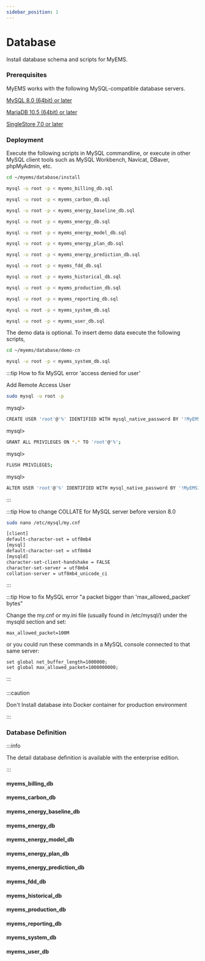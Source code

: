 ```yaml
---
sidebar_position: 1
---
```


# Database

Install database schema and scripts for MyEMS.

### Prerequisites

MyEMS works with the following MySQL-compatible database servers.

[MySQL 8.0 (64bit) or later](https://www.mysql.com/)

[MariaDB 10.5 (64bit) or later](https://mariadb.org/)

[SingleStore 7.0 or later](https://www.singlestore.com/)


### Deployment

Execute the following scripts in MySQL commandline, or execute in other MySQL client tools such as MySQL Workbench, Navicat, DBaver, phpMyAdmin, etc.
```bash
cd ~/myems/database/install
```
```bash
mysql -u root -p < myems_billing_db.sql
```
```bash
mysql -u root -p < myems_carbon_db.sql
```
```bash
mysql -u root -p < myems_energy_baseline_db.sql
```
```bash
mysql -u root -p < myems_energy_db.sql
```
```bash
mysql -u root -p < myems_energy_model_db.sql
```
```bash
mysql -u root -p < myems_energy_plan_db.sql
```
```bash
mysql -u root -p < myems_energy_prediction_db.sql
```
```bash
mysql -u root -p < myems_fdd_db.sql
```
```bash
mysql -u root -p < myems_historical_db.sql
```
```bash
mysql -u root -p < myems_production_db.sql
```
```bash
mysql -u root -p < myems_reporting_db.sql
```
```bash
mysql -u root -p < myems_system_db.sql
```
```bash
mysql -u root -p < myems_user_db.sql
```

The demo data is optional. To insert demo data execute the following scripts,

```bash
cd ~/myems/database/demo-cn
```
```bash
mysql -u root -p < myems_system_db.sql
```

:::tip How to fix MySQL error 'access denied for user'

Add Remote Access User

```bash
sudo mysql -u root -p
```

mysql>
```bash
CREATE USER 'root'@'%' IDENTIFIED WITH mysql_native_password BY '!MyEMS1';
```
mysql>
```bash
GRANT ALL PRIVILEGES ON *.* TO 'root'@'%';
```
mysql>
```bash
FLUSH PRIVILEGES;
```
mysql>
```bash
ALTER USER 'root'@'%' IDENTIFIED WITH mysql_native_password BY '!MyEMS1';
```
:::

:::tip How to change COLLATE for MySQL server before version 8.0
```bash
sudo nano /etc/mysql/my.cnf
```

```bash
[client]
default-character-set = utf8mb4
[mysql]
default-character-set = utf8mb4
[mysqld]
character-set-client-handshake = FALSE
character-set-server = utf8mb4
collation-server = utf8mb4_unicode_ci
```
:::

:::tip How to fix MySQL error "a packet bigger than 'max_allowed_packet' bytes"

Change the my.cnf or my.ini file (usually found in /etc/mysql/) under the mysqld section and set:
```
max_allowed_packet=100M
```
or you could run these commands in a MySQL console connected to that same server:
```
set global net_buffer_length=1000000;
set global max_allowed_packet=1000000000;
```

:::
####

:::caution

Don't Install database into Docker container for production environment

:::

### Database Definition

:::info

The detail database definition is available with the enterprise edition.

:::

#### myems_billing_db

#### myems_carbon_db

#### myems_energy_baseline_db

#### myems_energy_db

#### myems_energy_model_db

#### myems_energy_plan_db

#### myems_energy_prediction_db

#### myems_fdd_db

#### myems_historical_db

#### myems_production_db

#### myems_reporting_db

#### myems_system_db

#### myems_user_db
